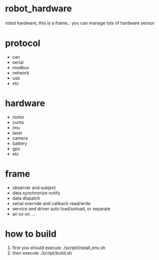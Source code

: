 # robot_hardware
robot hardware, this is a frame，you can manage lots of hardware sensor

# protocol 
- can
- serial
- modbus
- network
- usb 
- etc

# hardware 
- motor
- curtis
- imu
- laser
- camera
- battery
- gps 
- etc

# frame 
- observer and subject
- data synchronize notify
- data dispatch
- serial override and callback read/write
- service and driver auto load/unload, or separate
- an so on ... 

# how to build
1. first you should execute 
  ./script/install_env.sh
2. then execute 
  ./script/build.sh